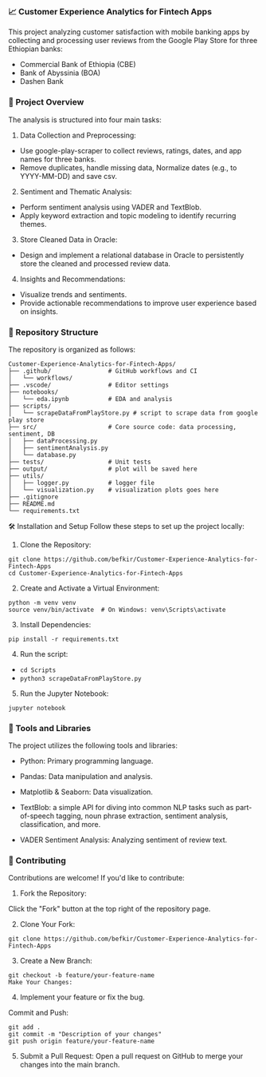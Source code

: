 ### 📈 Customer Experience Analytics for Fintech Apps

This project analyzing customer satisfaction with mobile banking apps by collecting and processing user reviews from the Google Play Store for three Ethiopian banks:

- Commercial Bank of Ethiopia (CBE)
- Bank of Abyssinia (BOA)
- Dashen Bank

### 🧠 Project Overview

The analysis is structured into four main tasks:

1. Data Collection and Preprocessing:

- Use google-play-scraper to collect reviews, ratings, dates, and app names for three banks.
- Remove duplicates, handle missing data, Normalize dates (e.g., to YYYY-MM-DD) and save csv.

2. Sentiment and Thematic Analysis:

- Perform sentiment analysis using VADER and TextBlob.
- Apply keyword extraction and topic modeling to identify recurring themes.

3. Store Cleaned Data in Oracle:

- Design and implement a relational database in Oracle to persistently store the cleaned and processed review data.

4. Insights and Recommendations:

- Visualize trends and sentiments.
- Provide actionable recommendations to improve user experience based on insights.

### 📁 Repository Structure

The repository is organized as follows:

```
Customer-Experience-Analytics-for-Fintech-Apps/
├── .github/                # GitHub workflows and CI
│   └── workflows/
├── .vscode/                # Editor settings
├── notebooks/
│   └── eda.ipynb           # EDA and analysis
├── scripts/
│   └── scrapeDataFromPlayStore.py # script to scrape data from google play store
├── src/                    # Core source code: data processing, sentiment, DB
│   ├── dataProcessing.py
│   ├── sentimentAnalysis.py
│   └── database.py
├── tests/                  # Unit tests
├── output/                 # plot will be saved here
├── utils/
│   ├── logger.py           # logger file
│   └── visualization.py    # visualization plots goes here
├── .gitignore
├── README.md
└── requirements.txt
```

🛠️ Installation and Setup
Follow these steps to set up the project locally:

1. Clone the Repository:

```
git clone https://github.com/befkir/Customer-Experience-Analytics-for-Fintech-Apps
cd Customer-Experience-Analytics-for-Fintech-Apps
```

2. Create and Activate a Virtual Environment:

```
python -m venv venv
source venv/bin/activate  # On Windows: venv\Scripts\activate
```

3. Install Dependencies:

```
pip install -r requirements.txt
```

4. Run the script:

- `cd Scripts`
- `python3 scrapeDataFromPlayStore.py`

5. Run the Jupyter Notebook:

```
jupyter notebook
```

### 🧰 Tools and Libraries

The project utilizes the following tools and libraries:

- Python: Primary programming language.

- Pandas: Data manipulation and analysis.

- Matplotlib & Seaborn: Data visualization.

- TextBlob: a simple API for diving into common NLP tasks such as part-of-speech tagging, noun phrase extraction, sentiment analysis, classification, and more.

- VADER Sentiment Analysis: Analyzing sentiment of review text.

### 🤝 Contributing

Contributions are welcome! If you'd like to contribute:

1. Fork the Repository:

Click the "Fork" button at the top right of the repository page.

2. Clone Your Fork:

```
git clone https://github.com/befkir/Customer-Experience-Analytics-for-Fintech-Apps
```

3. Create a New Branch:

```
git checkout -b feature/your-feature-name
Make Your Changes:
```

4. Implement your feature or fix the bug.

Commit and Push:

```
git add .
git commit -m "Description of your changes"
git push origin feature/your-feature-name
```

5. Submit a Pull Request:
   Open a pull request on GitHub to merge your changes into the main branch.
